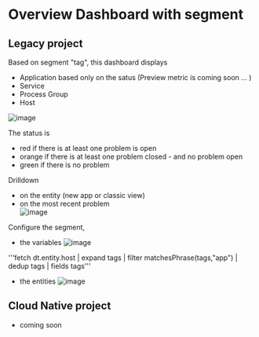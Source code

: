 # Overview Dashboard with segment

## Legacy project

Based on segment "tag", this dashboard displays 
- Application based only on the satus (Preview metric is coming soon ... ) 
- Service
- Process Group
- Host


![image](https://github.com/user-attachments/assets/d42d76ef-6536-4802-9768-3b5bd82ca9c9)


The status is 
- red if there is at least one problem is open
- orange if there is at least one problem closed - and no problem open
- green if there is no problem

Drilldown 
- on the entity (new app or classic view)
- on the most recent problem  
![image](https://github.com/user-attachments/assets/ed780cb7-9822-475f-8eb5-66e5a4685899)


Configure the segment,
- the variables
![image](https://github.com/user-attachments/assets/503b15d5-6a65-47ef-9401-e3a8f03a7867)

'''fetch dt.entity.host
| expand  tags
| filter matchesPhrase(tags,"app")
| dedup tags
| fields tags'''


- the entities
![image](https://github.com/user-attachments/assets/e93af1b2-fb1b-4dbf-b58e-20f4ba920a7e)

## Cloud Native project

- coming soon
